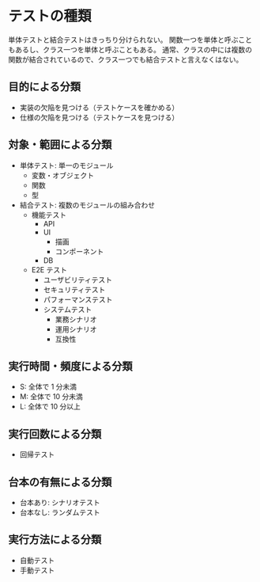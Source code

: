 # テストの種類

単体テストと結合テストはきっちり分けられない。
関数一つを単体と呼ぶこともあるし、クラス一つを単体と呼ぶこともある。
通常、クラスの中には複数の関数が結合されているので、クラス一つでも結合テストと言えなくはない。

## 目的による分類

- 実装の欠陥を見つける（テストケースを確かめる）
- 仕様の欠陥を見つける（テストケースを見つける）

## 対象・範囲による分類

- 単体テスト: 単一のモジュール
  - 変数・オブジェクト
  - 関数
  - 型
- 結合テスト: 複数のモジュールの組み合わせ
  - 機能テスト
    - API
    - UI
      - 描画
      - コンポーネント
    - DB
  - E2E テスト
    - ユーザビリティテスト
    - セキュリティテスト
    - パフォーマンステスト
    - システムテスト
      - 業務シナリオ
      - 運用シナリオ
      - 互換性

## 実行時間・頻度による分類

- S: 全体で 1 分未満
- M: 全体で 10 分未満
- L: 全体で 10 分以上

## 実行回数による分類

- 回帰テスト

## 台本の有無による分類

- 台本あり: シナリオテスト
- 台本なし: ランダムテスト

## 実行方法による分類

- 自動テスト
- 手動テスト
